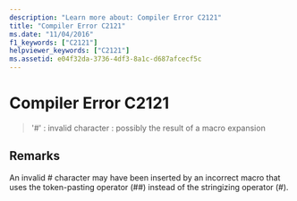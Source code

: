 ```yaml
---
description: "Learn more about: Compiler Error C2121"
title: "Compiler Error C2121"
ms.date: "11/04/2016"
f1_keywords: ["C2121"]
helpviewer_keywords: ["C2121"]
ms.assetid: e04f32da-3736-4df3-8a1c-d687afcecf5c
---
```

# Compiler Error C2121

> '#' : invalid character : possibly the result of a macro expansion

## Remarks

An invalid # character may have been inserted by an incorrect macro that uses the token-pasting operator (##) instead of the stringizing operator (#).
